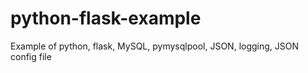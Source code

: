 # python-flask-example
Example of python, flask, MySQL, pymysqlpool, JSON, logging, JSON config file
